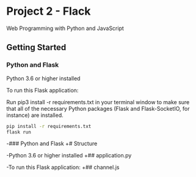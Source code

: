 # Project 2 - Flack

Web Programming with Python and JavaScript

## Getting Started

### Python and Flask

Python 3.6 or higher installed

To run this Flask application:

Run pip3 install -r requirements.txt in your terminal window to make sure that all of the necessary Python packages (Flask and Flask-SocketIO, for instance) are installed.

```bash
pip install -r requirements.txt
flask run
```
 
-### Python and Flask
+# Structure
 
-Python 3.6 or higher installed
+## application.py
 
-To run this Flask application:
+## channel.js